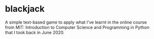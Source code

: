 # blackjack
A simple text-based game to apply what I've learnt in the online course from MIT: Introduction to Computer Science and Programming in Python that I took back in June 2020.

